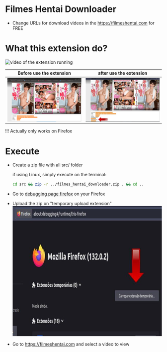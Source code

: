 # Filmes Hentai Downloader
* Change URLs for download videos in the https://filmeshentai.com for FREE

# What this extension do?
![video of the extension running](assets/example.gif)

| Before use the extension          | after use the extension            |
|-----------------------------------|------------------------------------|
| ![Antes](assets/before.png)       | ![Depois](assets/after.jpg)        |


!!! Actually only works on Firefox

# Execute
- Create a zip file with all src/ folder

    if using Linux, simply execute on the terminal:
    ```bash
    cd src && zip -r ../filmes_hentai_downloader.zip . && cd ..
    ```
- Go to [debugging page firefox](about:debugging#/runtime/this-firefox) on your Firefox
- Upload the zip on "temporary upload extension"
    ![instalation of extension](assets/install.jpg)
- Go to https://filmeshentai.com and select a video to view


